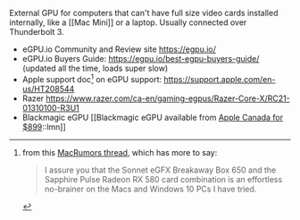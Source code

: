 External GPU for computers that can't have full size video cards installed internally, like a [[Mac Mini]] or a laptop. Usually connected over Thunderbolt 3.

* eGPU.io Community and Review site https://egpu.io/
* eGPU.io Buyers Guide: https://egpu.io/best-egpu-buyers-guide/ (updated all the time, loads super slow)
* Apple support doc[^macrumors] on eGPU support: https://support.apple.com/en-us/HT208544 
* Razer https://www.razer.com/ca-en/gaming-egpus/Razer-Core-X/RC21-01310100-R3U1
* Blackmagic eGPU [[Blackmagic eGPU available from <a href='https://www.apple.com/ca/shop/product/HM8Y2VC/A/blackmagic-egpu'>Apple Canada for $899</a>::lmn]]

[^macrumors]: from this [MacRumors thread](https://forums.macrumors.com/threads/best-egpu-for-mac-mini-2020.2253096/), which has more to say: <blockquote>I assure you that the Sonnet eGFX Breakaway Box 650 and the Sapphire Pulse Radeon RX 580 card combination is an effortless no-brainer on the Macs and Windows 10 PCs I have tried.</blockquote>
